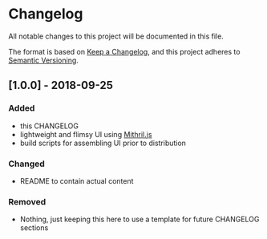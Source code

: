 # Changelog
All notable changes to this project will be documented in this file.

The format is based on [Keep a Changelog][2], and this project adheres to
[Semantic Versioning][1].

## [1.0.0] - 2018-09-25
### Added
- this CHANGELOG
- lightweight and flimsy UI using [Mithril.js][3]
- build scripts for assembling UI prior to distribution

### Changed
- README to contain actual content

### Removed
- Nothing, just keeping this here to use a template for future CHANGELOG
sections

[1]:https://semver.org/spec/v2.0.0.html
[2]:https://keepachangelog.com/en/1.0.0/
[3]:https://mithril.js.org/

